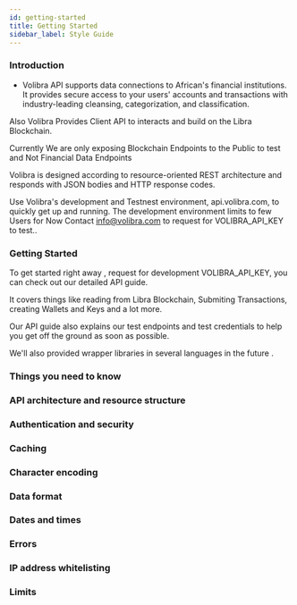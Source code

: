 ```yaml
---
id: getting-started
title: Getting Started
sidebar_label: Style Guide
---
```


### Introduction

- Volibra API supports data connections to African's financial institutions. It provides secure access to your users' accounts and transactions with industry-leading cleansing, categorization, and classification.

Also Volibra Provides Client API to interacts and build on the Libra Blockchain.

Currently We are only exposing Blockchain Endpoints to the Public to test and Not Financial Data Endpoints

Volibra is designed according to resource-oriented REST architecture and responds with JSON bodies and HTTP response codes.

Use Volibra's development and Testnest environment, api.volibra.com, to quickly get up and running. The development environment limits to few Users for Now
Contact info@volibra.com to request for VOLIBRA_API_KEY to test..

### Getting Started

To get started right away , request for development VOLIBRA_API_KEY, you can check out our detailed API guide.

It covers things like reading from Libra Blockchain, Submiting Transactions, creating Wallets and Keys and a lot more.

Our API guide also explains our test endpoints and test credentials to help you get off the ground as soon as possible.

We'll also provided wrapper libraries in several languages in the future .

### Things you need to know

### API architecture and resource structure

### Authentication and security

### Caching

### Character encoding

### Data format

### Dates and times

### Errors

### IP address whitelisting

### Limits
